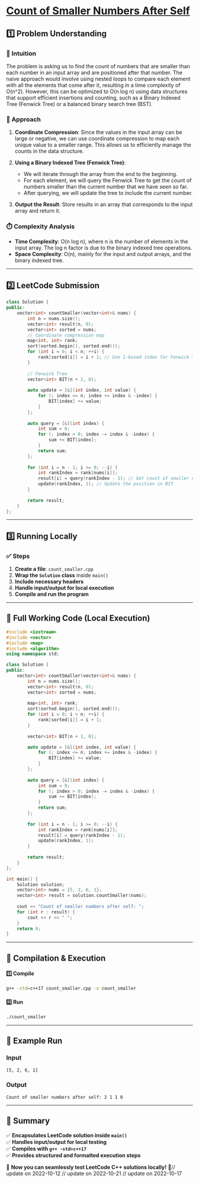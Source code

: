 # **[Count of Smaller Numbers After Self](https://leetcode.com/problems/count-of-smaller-numbers-after-self/description/)**  

## **1️⃣ Problem Understanding**  
### **📌 Intuition**  
The problem is asking us to find the count of numbers that are smaller than each number in an input array and are positioned after that number. The naive approach would involve using nested loops to compare each element with all the elements that come after it, resulting in a time complexity of O(n^2). However, this can be optimized to O(n log n) using data structures that support efficient insertions and counting, such as a Binary Indexed Tree (Fenwick Tree) or a balanced binary search tree (BST).

### **🚀 Approach**  
1. **Coordinate Compression**: Since the values in the input array can be large or negative, we can use coordinate compression to map each unique value to a smaller range. This allows us to efficiently manage the counts in the data structure.
  
2. **Using a Binary Indexed Tree (Fenwick Tree)**: 
   - We will iterate through the array from the end to the beginning.
   - For each element, we will query the Fenwick Tree to get the count of numbers smaller than the current number that we have seen so far. 
   - After querying, we will update the tree to include the current number.

3. **Output the Result**: Store results in an array that corresponds to the input array and return it.

### **⏱️ Complexity Analysis**  
- **Time Complexity**: O(n log n), where n is the number of elements in the input array. The log n factor is due to the binary indexed tree operations.
- **Space Complexity**: O(n), mainly for the input and output arrays, and the binary indexed tree.

---  

## **2️⃣ LeetCode Submission**  
```cpp
class Solution {
public:
    vector<int> countSmaller(vector<int>& nums) {
        int n = nums.size();
        vector<int> result(n, 0);
        vector<int> sorted = nums;
        // Coordinate compression map
        map<int, int> rank;
        sort(sorted.begin(), sorted.end());
        for (int i = 0; i < n; ++i) {
            rank[sorted[i]] = i + 1; // Use 1-based index for Fenwick Tree
        }
        
        // Fenwick Tree
        vector<int> BIT(n + 1, 0);
        
        auto update = [&](int index, int value) {
            for (; index <= n; index += index & -index) {
                BIT[index] += value;
            }
        };
        
        auto query = [&](int index) {
            int sum = 0;
            for (; index > 0; index -= index & -index) {
                sum += BIT[index];
            }
            return sum;
        };
        
        for (int i = n - 1; i >= 0; --i) {
            int rankIndex = rank[nums[i]];
            result[i] = query(rankIndex - 1); // Get count of smaller numbers
            update(rankIndex, 1); // Update the position in BIT
        }
        
        return result;
    }
};  
```  

---  

## **3️⃣ Running Locally**  
### **✅ Steps**  
1. **Create a file**: `count_smaller.cpp`  
2. **Wrap the `Solution` class** inside `main()`  
3. **Include necessary headers**  
4. **Handle input/output for local execution**  
5. **Compile and run the program**  

---  

## **📝 Full Working Code (Local Execution)**  
```cpp
#include <iostream>
#include <vector>
#include <map>
#include <algorithm>
using namespace std;

class Solution {
public:
    vector<int> countSmaller(vector<int>& nums) {
        int n = nums.size();
        vector<int> result(n, 0);
        vector<int> sorted = nums;
        
        map<int, int> rank;
        sort(sorted.begin(), sorted.end());
        for (int i = 0; i < n; ++i) {
            rank[sorted[i]] = i + 1; 
        }
        
        vector<int> BIT(n + 1, 0);

        auto update = [&](int index, int value) {
            for (; index <= n; index += index & -index) {
                BIT[index] += value;
            }
        };
        
        auto query = [&](int index) {
            int sum = 0;
            for (; index > 0; index -= index & -index) {
                sum += BIT[index];
            }
            return sum;
        };
        
        for (int i = n - 1; i >= 0; --i) {
            int rankIndex = rank[nums[i]];
            result[i] = query(rankIndex - 1); 
            update(rankIndex, 1); 
        }
        
        return result;
    }
};

int main() {
    Solution solution;
    vector<int> nums = {5, 2, 6, 1};
    vector<int> result = solution.countSmaller(nums);
    
    cout << "Count of smaller numbers after self: ";
    for (int r : result) {
        cout << r << " ";
    }
    return 0;
}  
```  

---  

## **🔧 Compilation & Execution**  
#### **1️⃣ Compile**  
```bash
g++ -std=c++17 count_smaller.cpp -o count_smaller
```  

#### **2️⃣ Run**  
```bash
./count_smaller
```  

---  

## **🎯 Example Run**  
### **Input**  
```
[5, 2, 6, 1]
```  
### **Output**  
```
Count of smaller numbers after self: 2 1 1 0 
```  

---  

## **📌 Summary**  
✅ **Encapsulates LeetCode solution inside `main()`**  
✅ **Handles input/output for local testing**  
✅ **Compiles with `g++ -std=c++17`**  
✅ **Provides structured and formatted execution steps**  

🚀 **Now you can seamlessly test LeetCode C++ solutions locally!** 🚀// update on 2022-10-12
// update on 2022-10-21
// update on 2022-10-17
